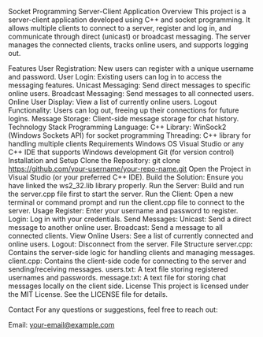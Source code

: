 Socket Programming Server-Client Application
Overview
This project is a server-client application developed using C++ and socket programming. It allows multiple clients to connect to a server, register and log in, and communicate through direct (unicast) or broadcast messaging. The server manages the connected clients, tracks online users, and supports logging out.

Features
User Registration: New users can register with a unique username and password.
User Login: Existing users can log in to access the messaging features.
Unicast Messaging: Send direct messages to specific online users.
Broadcast Messaging: Send messages to all connected users.
Online User Display: View a list of currently online users.
Logout Functionality: Users can log out, freeing up their connections for future logins.
Message Storage: Client-side message storage for chat history.
Technology Stack
Programming Language: C++
Library: WinSock2 (Windows Sockets API) for socket programming
Threading: C++ <thread> library for handling multiple clients
Requirements
Windows OS
Visual Studio or any C++ IDE that supports Windows development
Git (for version control)
Installation and Setup
Clone the Repository:
git clone https://github.com/your-username/your-repo-name.git
Open the Project in Visual Studio (or your preferred C++ IDE).
Build the Solution: Ensure you have linked the ws2_32.lib library properly.
Run the Server:
Build and run the server.cpp file first to start the server.
Run the Client:
Open a new terminal or command prompt and run the client.cpp file to connect to the server.
Usage
Register: Enter your username and password to register.
Login: Log in with your credentials.
Send Messages:
Unicast: Send a direct message to another online user.
Broadcast: Send a message to all connected clients.
View Online Users: See a list of currently connected and online users.
Logout: Disconnect from the server.
File Structure
server.cpp: Contains the server-side logic for handling clients and managing messages.
client.cpp: Contains the client-side code for connecting to the server and sending/receiving messages.
users.txt: A text file storing registered usernames and passwords.
message.txt: A text file for storing chat messages locally on the client side.
License
This project is licensed under the MIT License. See the LICENSE file for details.

Contact
For any questions or suggestions, feel free to reach out:

Email: your-email@example.com
